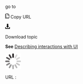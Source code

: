 # 

go to

![Copy URL](media/go-to/Copy.png)
Copy URL

![Download](media/go-to/Download.png)

Download topic

**See** [Describing interactions with UI](https://worldready.cloudapp.net/Styleguide/Read?id=2700&topicid=26472)

![In progress](media/go-to/activity-large.gif)

URL :
